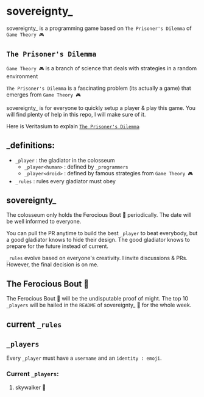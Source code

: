 # sovereignty_

sovereignty_ is a programming game based on `The Prisoner's Dilemma` of `Game Theory 🎮`

## `The Prisoner's Dilemma`

`Game Theory 🎮` is a branch of science that deals with strategies in a random environment

`The Prisoner's Dilemma` is a fascinating problem (its actually a game) that emerges from `Game Theory 🎮`

sovereignty_ is for everyone to quickly setup a player & play this game. You will find plenty of help in this repo, I will make sure of it.

Here is Veritasium to explain [`The Prisoner's Dilemma`](https://www.youtube.com/watch?v=mScpHTIi-kM)

## _definitions:

- `_player` : the gladiator in the colosseum
    - `_player<human>` : defined by `_programmers` 
    - `_player<droid>` : defined by famous strategies from `Game Theory 🎮`
- `_rules` : rules every gladiator must obey

## sovereignty_ 

The colosseum only holds the Ferocious Bout 👑 periodically. The date will be well informed to everyone. 

You can pull the PR anytime to build the best `_player` to beat everybody, but a good gladiator knows to hide their design. The good gladiator knows to prepare for the future instead of current.

`_rules` evolve based on everyone's creativity. I invite discussions & PRs. However, the final decision is on me.

## The Ferocious Bout 👑

The Ferocious Bout 👑 will be the undisputable proof of might. The top 10 `_players` will be hailed in the `README` of sovereignty_ 👑 for the whole week.

## current `_rules`

## `_players`

Every `_player` must have a `username` and an `identity : emoji`.

### Current `_players`:
1. skywalker 🔦